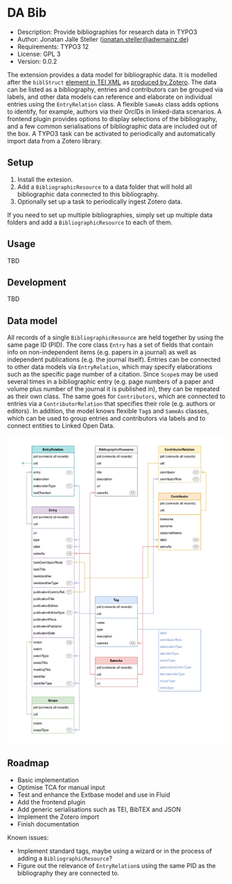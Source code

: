 # DA Bib

- Description: Provide bibliographies for research data in TYPO3
- Author: Jonatan Jalle Steller ([jonatan.steller@adwmainz.de](mailto:jonatan.steller@adwmainz.de))
- Requirements: TYPO3 12
- License: GPL 3
- Version: 0.0.2

The extension provides a data model for bibliographic data. It is modelled after the `biblStruct` [element in TEI XML](https://www.tei-c.org/release/doc/tei-p5-doc/en/html/ref-biblStruct.html) as [produced by Zotero](https://github.com/zotero/translators/blob/master/TEI.js). The data can be listed as a bibliography, entries and contributors can be grouped via labels, and other data models can reference and elaborate on individual entries using the `EntryRelation` class. A flexible `SameAs` class adds options to identify, for example, authors via their OrcIDs in linked-data scenarios. A frontend plugin provides options to display selections of the bibliography, and a few common serialisations of bibliographic data are included out of the box. A TYPO3 task can be activated to periodically and automatically import data from a Zotero library.

## Setup

1. Install the extesion.
2. Add a `BibliographicResource` to a data folder that will hold all bibliographic data connected to this bibliography.
3. Optionally set up a task to periodically ingest Zotero data.

If you need to set up multiple bibliographies, simply set up multiple data folders and add a `BibliographicResource` to each of them.

## Usage

TBD

## Development

TBD

## Data model

All records of a single `BibliographicResource` are held together by using the same page ID (PID). The core class `Entry` has a set of fields that contain info on non-independent items (e.g. papers in a journal) as well as independent publications (e.g. the journal itself). Entries can be connected to other data models via `EntryRelation`, which may specify elaborations such as the specific page number of a citation. Since `Scope`s may be used several times in a bibliographic entry (e.g. page numbers of a paper and volume plus number of the journal it is published in), they can be repeated as their own class. The same goes for `Contributors`, which are connected to entries via a `ContributorRelation` that specifies their role (e.g. authors or editors). In addition, the model knows flexible `Tag`s and `SameAs` classes, which can be used to group entries and contributors via labels and to connect entities to Linked Open Data.

![Data model of DA Bib, drawn using draw.io](Documentation/datamodel.png)

## Roadmap

- Basic implementation
- Optimise TCA for manual input
- Test and enhance the Extbase model and use in Fluid
- Add the frontend plugin
- Add generic serialisations such as TEI, BibTEX and JSON
- Implement the Zotero import
- Finish documentation

Known issues:

- Implement standard tags, maybe using a wizard or in the process of adding a `BibliographicResource`?
- Figure out the relevance of `EntryRelation`s using the same PID as the bibliography they are connected to.
